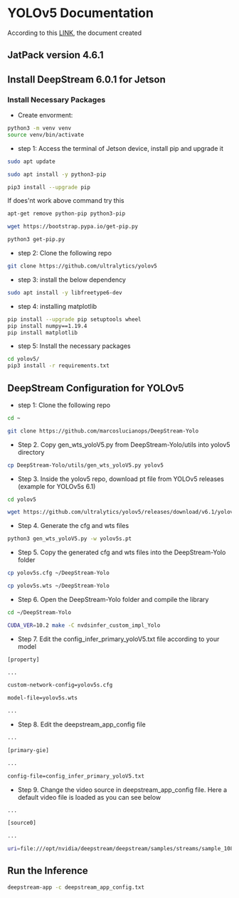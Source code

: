 # YOLOv5 Documentation

According to this [LINK](https://docs.ultralytics.com/tutorials/nvidia-jetson), the document created


## JatPack version 4.6.1
## Install DeepStream 6.0.1 for Jetson

### Install Necessary Packages

* Create envorment:

```bash
python3 -m venv venv
source venv/bin/activate
```

* step 1: Access the terminal of Jetson device, install pip and upgrade it

```bash
sudo apt update

sudo apt install -y python3-pip

pip3 install --upgrade pip
```


If does'nt work above command try this

```bash
apt-get remove python-pip python3-pip

wget https://bootstrap.pypa.io/get-pip.py

python3 get-pip.py
```

* step 2: Clone the following repo
```bash
git clone https://github.com/ultralytics/yolov5
```

* step 3:  install the below dependency

```bash
sudo apt install -y libfreetype6-dev
```

* step 4: installing matplotlib

```bash
pip install --upgrade pip setuptools wheel
pip install numpy==1.19.4
pip install matplotlib
```

* step 5: Install the necessary packages

```bash
cd yolov5/
pip3 install -r requirements.txt
```

## DeepStream Configuration for YOLOv5

* step 1: Clone the following repo

```bash
cd ~

git clone https://github.com/marcoslucianops/DeepStream-Yolo
```

* Step 2. Copy gen_wts_yoloV5.py from DeepStream-Yolo/utils into yolov5 directory

```bash
cp DeepStream-Yolo/utils/gen_wts_yoloV5.py yolov5
```

* Step 3. Inside the yolov5 repo, download pt file from YOLOv5 releases (example for YOLOv5s 6.1)

```bash
cd yolov5

wget https://github.com/ultralytics/yolov5/releases/download/v6.1/yolov5s.pt
```

* Step 4. Generate the cfg and wts files

```bash
python3 gen_wts_yoloV5.py -w yolov5s.pt
```

* Step 5. Copy the generated cfg and wts files into the DeepStream-Yolo folder

```bash
cp yolov5s.cfg ~/DeepStream-Yolo

cp yolov5s.wts ~/DeepStream-Yolo
```

* Step 6. Open the DeepStream-Yolo folder and compile the library

```bash
cd ~/DeepStream-Yolo

CUDA_VER=10.2 make -C nvdsinfer_custom_impl_Yolo
```
 
* Step 7. Edit the config_infer_primary_yoloV5.txt file according to your model

```bash
[property]

...

custom-network-config=yolov5s.cfg

model-file=yolov5s.wts

...
```

* Step 8. Edit the deepstream_app_config file

```bash
...

[primary-gie]

...

config-file=config_infer_primary_yoloV5.txt
```

* Step 9. Change the video source in deepstream_app_config file. Here a default video file is loaded as you can see below

```bash
...

[source0]

...

uri=file:///opt/nvidia/deepstream/deepstream/samples/streams/sample_1080p_h264.mp4
```

## Run the Inference

```bash
deepstream-app -c deepstream_app_config.txt
```